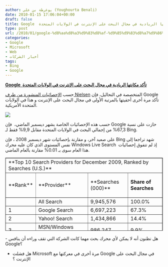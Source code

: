 ```yaml
---
author: يوغرطة بن علي (Youghourta Benali)
date: 2010-01-15 17:06:04+00:00
draft: false
title: Google  تأكد مكانتها الريادية في مجال البحث على الإنترنت في الولايات المتحدة
type: post
url: /2010/01/google-%d8%aa%d8%a3%d9%83%d8%af-%d9%85%d9%83%d8%a7%d9%86%d8%aa%d9%87%d8%a7-%d8%a7%d9%84%d8%b1%d9%8a%d8%a7%d8%af%d9%8a%d8%a9-%d9%81%d9%8a-%d9%85%d8%ac%d8%a7%d9%84-%d8%a7%d9%84%d8%a8%d8%ad%d8%ab-%d8%b9/
categories:
- Google
- Microsoft
- Web
- أخبار الشركات
tags:
- Bing
- Google
---
```


[**Google  تأكد مكانتها الريادية في مجال البحث على الإنترنت في الولايات المتحدة**](https://www.it-scoop.com/2010/01/google-%d8%aa%d8%a3%d9%83%d8%af-%d9%85%d9%83%d8%a7%d9%86%d8%aa%d9%87%d8%a7-%d8%a7%d9%84%d8%b1%d9%8a%d8%a7%d8%af%d9%8a%d8%a9-%d9%81%d9%8a-%d9%85%d8%ac%d8%a7%d9%84-%d8%a7%d9%84%d8%a8%d8%ad%d8%ab-%d8%b9/)


حسب [الإحصائيات المنشورة من طرف Nielsen](http://blog.nielsen.com/nielsenwire/online_mobile/nielsen-reports-december-u-s-search-rankings/) المتخصصة في التحاليل، فإن Google تأكد مرة أخرى أحقيتها بالمرتبة الأولى في مجال البحث على الإنترنت و هذا في الولايات المتحدة الأمريكية.

[![](https://www.it-scoop.com/wp-content/uploads/2009/11/google_logo-300x125.jpg)
](https://www.it-scoop.com/2010/01/google-%d8%aa%d8%a3%d9%83%d8%af-%d9%85%d9%83%d8%a7%d9%86%d8%aa%d9%87%d8%a7-%d8%a7%d9%84%d8%b1%d9%8a%d8%a7%d8%af%d9%8a%d8%a9-%d9%81%d9%8a-%d9%85%d8%ac%d8%a7%d9%84-%d8%a7%d9%84%d8%a8%d8%ad%d8%ab-%d8%b9/)

حسب هذه الإحصائيات الخاصة بشهر ديسمبر الماضي،  فإن Google حازت على نسبة 67,3% من إجمالي البحث في الولايات المتحدة مقابل 9,9% فقط لـ Bing.

على صعيد آخر، و مقارنة بإحصائيات شهر ديسمبر 2008 ، فإن Bing شهد تراجعا إلى نفس المستوى الذي كان عليه محرك Windows Live Search  إذ لم تتفوق إحصائيات هذا العام سوى بـ 0.01% مقارنة بالعام الماضي.
<table cellpadding="0" width="404" style="height: 233px;" border="1" >
<tbody >
<tr >

<td colspan="4" >**Top 10 Search Providers for   December 2009, Ranked by Searches (U.S.)**
</td>
</tr>
<tr >

<td >**Rank**
</td>

<td >**Provider**
</td>

<td >**Searches (000)**
</td>

<td >


**Share of Searches**



</td>
</tr>
<tr >

<td >
</td>

<td >All Search
</td>

<td >9,945,576
</td>

<td >100.0%
</td>
</tr>
<tr >

<td >1
</td>

<td >Google   Search
</td>

<td >6,697,223
</td>

<td >67.3%
</td>
</tr>
<tr >

<td >2
</td>

<td >Yahoo!   Search
</td>

<td >1,434,866
</td>

<td >14.4%
</td>
</tr>
<tr >

<td >3
</td>

<td >MSN/Windows Live/Bing Search
</td>

<td >986,247
</td>

<td >9.9%
</td>
</tr>
<tr >

<td >4
</td>

<td >AOL Search
</td>

<td >247,421
</td>

<td >2.5%
</td>
</tr>
<tr >

<td >5
</td>

<td >Ask.com   Search
</td>

<td >168,674
</td>

<td >1.7%
</td>
</tr>
<tr >

<td >6
</td>

<td >My Web   Search
</td>

<td >99,474
</td>

<td >1.0%
</td>
</tr>
<tr >

<td >7
</td>

<td >Comcast   Search
</td>

<td >50,325
</td>

<td >0.5%
</td>
</tr>
<tr >

<td >8
</td>

<td >NexTag   Search
</td>

<td >41,393
</td>

<td >0.4%
</td>
</tr>
<tr >

<td >9
</td>

<td >BizRate   Search
</td>

<td >31,612
</td>

<td >0.3%
</td>
</tr>
<tr >

<td >10
</td>

<td >Yellow   Pages Search
</td>

<td >27,914
</td>

<td >0.3%
</td>
</tr>
<tr >

<td colspan="4" >Source:   The Nielsen Company
</td>
</tr>
</tbody>
</table>
- هل تظنون أنه لا يمكن لأي محرك بحث مهما كانت الشركة التي تقف وراءه أن ينافس Google؟

- هل فشلت Microsoft مرة أخرى في معركتها مع Google في مجال البحث على الإنترنت ؟
